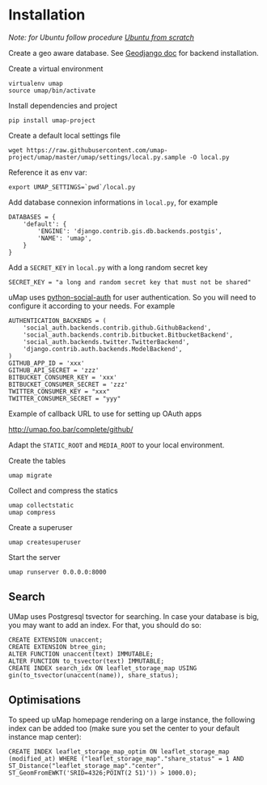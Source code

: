 # Installation

*Note: for Ubuntu follow procedure [Ubuntu from scratch](ubuntu.md)*

Create a geo aware database. See [Geodjango doc](https://docs.djangoproject.com/en/dev/ref/contrib/gis/install/) for backend installation.

Create a virtual environment

    virtualenv umap
    source umap/bin/activate

Install dependencies and project

    pip install umap-project

Create a default local settings file

    wget https://raw.githubusercontent.com/umap-project/umap/master/umap/settings/local.py.sample -O local.py


Reference it as env var:

    export UMAP_SETTINGS=`pwd`/local.py


Add database connexion informations in `local.py`, for example

    DATABASES = {
        'default': {
            'ENGINE': 'django.contrib.gis.db.backends.postgis',
            'NAME': 'umap',
        }
    }

Add a `SECRET_KEY` in `local.py` with a long random secret key

    SECRET_KEY = "a long and random secret key that must not be shared"

uMap uses [python-social-auth](http://python-social-auth.readthedocs.org/) for user authentication. So you will need to configure it according to your
needs. For example

    AUTHENTICATION_BACKENDS = (
        'social_auth.backends.contrib.github.GithubBackend',
        'social_auth.backends.contrib.bitbucket.BitbucketBackend',
        'social_auth.backends.twitter.TwitterBackend',
        'django.contrib.auth.backends.ModelBackend',
    )
    GITHUB_APP_ID = 'xxx'
    GITHUB_API_SECRET = 'zzz'
    BITBUCKET_CONSUMER_KEY = 'xxx'
    BITBUCKET_CONSUMER_SECRET = 'zzz'
    TWITTER_CONSUMER_KEY = "xxx"
    TWITTER_CONSUMER_SECRET = "yyy"

Example of callback URL to use for setting up OAuth apps

 http://umap.foo.bar/complete/github/

Adapt the `STATIC_ROOT` and `MEDIA_ROOT` to your local environment.

Create the tables

    umap migrate

Collect and compress the statics

    umap collectstatic
    umap compress

Create a superuser

    umap createsuperuser

Start the server

    umap runserver 0.0.0.0:8000

## Search

UMap uses Postgresql tsvector for searching. In case your database is big, you
may want to add an index. For that, you should do so:

    CREATE EXTENSION unaccent;
    CREATE EXTENSION btree_gin;
    ALTER FUNCTION unaccent(text) IMMUTABLE;
    ALTER FUNCTION to_tsvector(text) IMMUTABLE;
    CREATE INDEX search_idx ON leaflet_storage_map USING gin(to_tsvector(unaccent(name)), share_status);


## Optimisations

To speed up uMap homepage rendering on a large instance, the following index can be added too (make sure you set the center to your default instance map center):

    CREATE INDEX leaflet_storage_map_optim ON leaflet_storage_map (modified_at) WHERE ("leaflet_storage_map"."share_status" = 1 AND ST_Distance("leaflet_storage_map"."center", ST_GeomFromEWKT('SRID=4326;POINT(2 51)')) > 1000.0);
